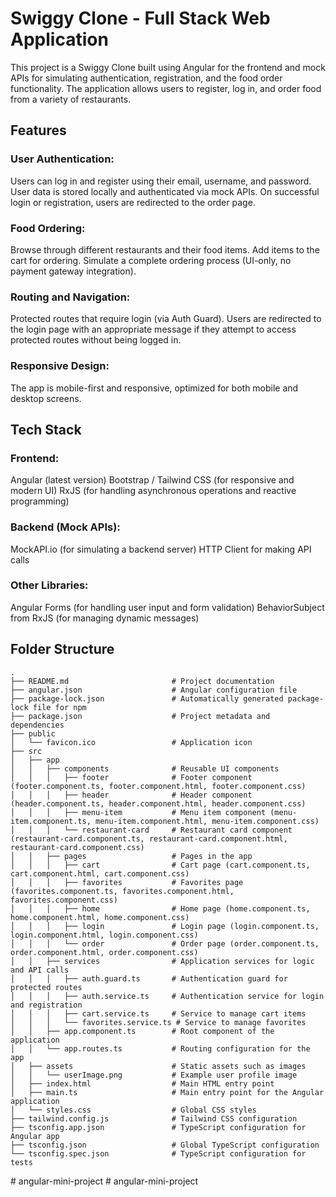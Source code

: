 # Swiggy Clone - Full Stack Web Application

This project is a Swiggy Clone built using Angular for the frontend and mock APIs for simulating authentication, registration, and the food order functionality. The application allows users to register, log in, and order food from a variety of restaurants.

## Features

### User Authentication:

Users can log in and register using their email, username, and password.
User data is stored locally and authenticated via mock APIs.
On successful login or registration, users are redirected to the order page.

### Food Ordering:

Browse through different restaurants and their food items.
Add items to the cart for ordering.
Simulate a complete ordering process (UI-only, no payment gateway integration).

### Routing and Navigation:

Protected routes that require login (via Auth Guard).
Users are redirected to the login page with an appropriate message if they attempt to access protected routes without being logged in.

### Responsive Design:

The app is mobile-first and responsive, optimized for both mobile and desktop screens.

## Tech Stack

### Frontend:

Angular (latest version)
Bootstrap / Tailwind CSS (for responsive and modern UI)
RxJS (for handling asynchronous operations and reactive programming)

### Backend (Mock APIs):

MockAPI.io (for simulating a backend server)
HTTP Client for making API calls

### Other Libraries:

Angular Forms (for handling user input and form validation)
BehaviorSubject from RxJS (for managing dynamic messages)

## Folder Structure

```plaintext
.
├── README.md                       # Project documentation
├── angular.json                    # Angular configuration file
├── package-lock.json               # Automatically generated package-lock file for npm
├── package.json                    # Project metadata and dependencies
├── public
│   └── favicon.ico                 # Application icon
├── src
│   ├── app
│   │   ├── components              # Reusable UI components
│   │   │   ├── footer              # Footer component (footer.component.ts, footer.component.html, footer.component.css)
│   │   │   ├── header              # Header component (header.component.ts, header.component.html, header.component.css)
│   │   │   ├── menu-item           # Menu item component (menu-item.component.ts, menu-item.component.html, menu-item.component.css)
│   │   │   └── restaurant-card     # Restaurant card component (restaurant-card.component.ts, restaurant-card.component.html, restaurant-card.component.css)
│   │   ├── pages                   # Pages in the app
│   │   │   ├── cart                # Cart page (cart.component.ts, cart.component.html, cart.component.css)
│   │   │   ├── favorites           # Favorites page (favorites.component.ts, favorites.component.html, favorites.component.css)
│   │   │   ├── home                # Home page (home.component.ts, home.component.html, home.component.css)
│   │   │   ├── login               # Login page (login.component.ts, login.component.html, login.component.css)
│   │   │   └── order               # Order page (order.component.ts, order.component.html, order.component.css)
│   │   ├── services                # Application services for logic and API calls
│   │   │   ├── auth.guard.ts       # Authentication guard for protected routes
│   │   │   ├── auth.service.ts     # Authentication service for login and registration
│   │   │   ├── cart.service.ts     # Service to manage cart items
│   │   │   └── favorites.service.ts # Service to manage favorites
│   │   ├── app.component.ts        # Root component of the application
│   │   └── app.routes.ts           # Routing configuration for the app
│   ├── assets                      # Static assets such as images
│   │   └── userImage.png           # Example user profile image
│   ├── index.html                  # Main HTML entry point
│   ├── main.ts                     # Main entry point for the Angular application
│   └── styles.css                  # Global CSS styles
├── tailwind.config.js              # Tailwind CSS configuration
├── tsconfig.app.json               # TypeScript configuration for Angular app
├── tsconfig.json                   # Global TypeScript configuration
└── tsconfig.spec.json              # TypeScript configuration for tests
```
#   a n g u l a r - m i n i - p r o j e c t  
 #   a n g u l a r - m i n i - p r o j e c t  
 